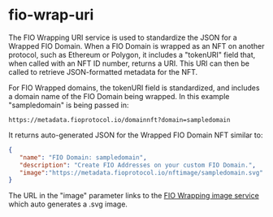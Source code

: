 # fio-wrap-uri

The FIO Wrapping URI service is used to standardize the JSON for a Wrapped FIO Domain. 
When a FIO Domain is wrapped as an NFT on another protocol, such as Ethereum or Polygon, it includes a "tokenURI" field that, when called with 
an NFT ID number, returns a URI. This URI can then be called to retrieve JSON-formatted metadata for the NFT.

For FIO Wrapped domains, the tokenURI field is standardized, and includes a domain name of the FIO Domain being wrapped. In this example "sampledomain" is being passed in:

```
https://metadata.fioprotocol.io/domainnft?domain=sampledomain
```

It returns auto-generated JSON for the Wrapped FIO Domain NFT similar to:

```json
{
   "name": "FIO Domain: sampledomain",
   "description": "Create FIO Addresses on your custom FIO Domain.",
   "image":"https://metadata.fioprotocol.io/nftimage/sampledomain.svg"
}
```

The URL in the "image" parameter links to the [FIO Wrapping image service](https://github.com/fioprotocol/fio-wrap-image) which auto generates a .svg image.
